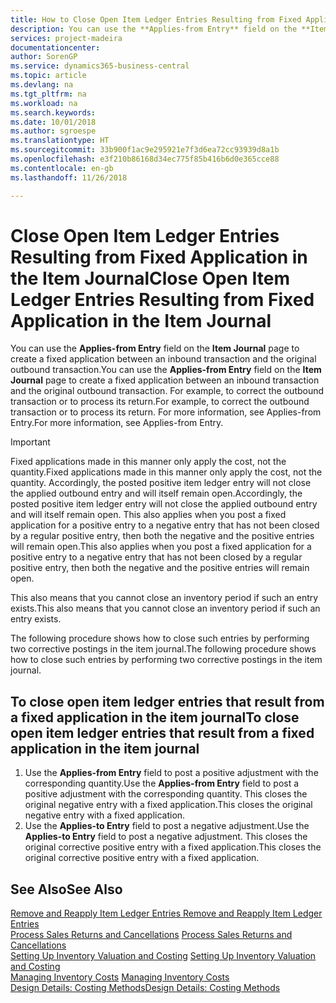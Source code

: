 ```yaml
---
title: How to Close Open Item Ledger Entries Resulting from Fixed Application in the Item Journal | Microsoft Docs
description: You can use the **Applies-from Entry** field on the **Item Journal** page to create a fixed application between an inbound transaction and the original outbound transaction. For example, to correct the outbound transaction or to process its return.
services: project-madeira
documentationcenter: 
author: SorenGP
ms.service: dynamics365-business-central
ms.topic: article
ms.devlang: na
ms.tgt_pltfrm: na
ms.workload: na
ms.search.keywords: 
ms.date: 10/01/2018
ms.author: sgroespe
ms.translationtype: HT
ms.sourcegitcommit: 33b900f1ac9e295921e7f3d6ea72cc93939d8a1b
ms.openlocfilehash: e3f210b86168d34ec775f85b416b6d0e365cce88
ms.contentlocale: en-gb
ms.lasthandoff: 11/26/2018

---
```

# <a name="close-open-item-ledger-entries-resulting-from-fixed-application-in-the-item-journal"></a><span data-ttu-id="27f4e-104">Close Open Item Ledger Entries Resulting from Fixed Application in the Item Journal</span><span class="sxs-lookup"><span data-stu-id="27f4e-104">Close Open Item Ledger Entries Resulting from Fixed Application in the Item Journal</span></span>
<span data-ttu-id="27f4e-105">You can use the **Applies-from Entry** field on the **Item Journal** page to create a fixed application between an inbound transaction and the original outbound transaction.</span><span class="sxs-lookup"><span data-stu-id="27f4e-105">You can use the **Applies-from Entry** field on the **Item Journal** page to create a fixed application between an inbound transaction and the original outbound transaction.</span></span> <span data-ttu-id="27f4e-106">For example, to correct the outbound transaction or to process its return.</span><span class="sxs-lookup"><span data-stu-id="27f4e-106">For example, to correct the outbound transaction or to process its return.</span></span> <span data-ttu-id="27f4e-107">For more information, see Applies-from Entry.</span><span class="sxs-lookup"><span data-stu-id="27f4e-107">For more information, see Applies-from Entry.</span></span>  

> [!IMPORTANT]  
>  <span data-ttu-id="27f4e-108">Fixed applications made in this manner only apply the cost, not the quantity.</span><span class="sxs-lookup"><span data-stu-id="27f4e-108">Fixed applications made in this manner only apply the cost, not the quantity.</span></span> <span data-ttu-id="27f4e-109">Accordingly, the posted positive item ledger entry will not close the applied outbound entry and will itself remain open.</span><span class="sxs-lookup"><span data-stu-id="27f4e-109">Accordingly, the posted positive item ledger entry will not close the applied outbound entry and will itself remain open.</span></span> <span data-ttu-id="27f4e-110">This also applies when you post a fixed application for a positive entry to a negative entry that has not been closed by a regular positive entry, then both the negative and the positive entries will remain open.</span><span class="sxs-lookup"><span data-stu-id="27f4e-110">This also applies when you post a fixed application for a positive entry to a negative entry that has not been closed by a regular positive entry, then both the negative and the positive entries will remain open.</span></span>  
>   
>  <span data-ttu-id="27f4e-111">This also means that you cannot close an inventory period if such an entry exists.</span><span class="sxs-lookup"><span data-stu-id="27f4e-111">This also means that you cannot close an inventory period if such an entry exists.</span></span>  

<span data-ttu-id="27f4e-112">The following procedure shows how to close such entries by performing two corrective postings in the item journal.</span><span class="sxs-lookup"><span data-stu-id="27f4e-112">The following procedure shows how to close such entries by performing two corrective postings in the item journal.</span></span>  

## <a name="to-close-open-item-ledger-entries-that-result-from-a-fixed-application-in-the-item-journal"></a><span data-ttu-id="27f4e-113">To close open item ledger entries that result from a fixed application in the item journal</span><span class="sxs-lookup"><span data-stu-id="27f4e-113">To close open item ledger entries that result from a fixed application in the item journal</span></span>  

1.  <span data-ttu-id="27f4e-114">Use the **Applies-from Entry** field to post a positive adjustment with the corresponding quantity.</span><span class="sxs-lookup"><span data-stu-id="27f4e-114">Use the **Applies-from Entry** field to post a positive adjustment with the corresponding quantity.</span></span> <span data-ttu-id="27f4e-115">This closes the original negative entry with a fixed application.</span><span class="sxs-lookup"><span data-stu-id="27f4e-115">This closes the original negative entry with a fixed application.</span></span>  
2.  <span data-ttu-id="27f4e-116">Use the **Applies-to Entry** field to post a negative adjustment.</span><span class="sxs-lookup"><span data-stu-id="27f4e-116">Use the **Applies-to Entry** field to post a negative adjustment.</span></span> <span data-ttu-id="27f4e-117">This closes the original corrective positive entry with a fixed application.</span><span class="sxs-lookup"><span data-stu-id="27f4e-117">This closes the original corrective positive entry with a fixed application.</span></span>  

## <a name="see-also"></a><span data-ttu-id="27f4e-118">See Also</span><span class="sxs-lookup"><span data-stu-id="27f4e-118">See Also</span></span>  
[<span data-ttu-id="27f4e-119"> Remove and Reapply Item Ledger Entries</span><span class="sxs-lookup"><span data-stu-id="27f4e-119"> Remove and Reapply Item Ledger Entries</span></span>](finance-how-to-remove-and-reapply-item-entries.md)  
 <span data-ttu-id="27f4e-120">[Process Sales Returns and Cancellations](sales-how-process-sales-returns-cancellations.md) </span><span class="sxs-lookup"><span data-stu-id="27f4e-120">[Process Sales Returns and Cancellations](sales-how-process-sales-returns-cancellations.md) </span></span>  
 <span data-ttu-id="27f4e-121">[Setting Up Inventory Valuation and Costing](finance-set-up-inventory-valuation-and-costing.md) </span><span class="sxs-lookup"><span data-stu-id="27f4e-121">[Setting Up Inventory Valuation and Costing](finance-set-up-inventory-valuation-and-costing.md) </span></span>  
 <span data-ttu-id="27f4e-122">[Managing Inventory Costs](finance-manage-inventory-costs.md) </span><span class="sxs-lookup"><span data-stu-id="27f4e-122">[Managing Inventory Costs](finance-manage-inventory-costs.md) </span></span>  
 [<span data-ttu-id="27f4e-123">Design Details: Costing Methods</span><span class="sxs-lookup"><span data-stu-id="27f4e-123">Design Details: Costing Methods</span></span>](design-details-costing-methods.md)

